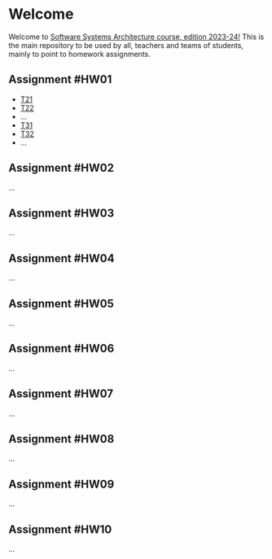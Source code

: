 # Welcome

Welcome to [Software Systems Architecture course, edition 2023-24!](https://sigarra.up.pt/feup/en/UCURR_GERAL.FICHA_UC_VIEW?pv_ocorrencia_id=518812)
This is the main repository to be used by all, teachers and teams of students, mainly to point to homework assignments.

## Assignment #HW01

 * [T21](https://github.com/FEUP-MEIC-ASSO-2024/T21/assignments/hw01.pdf)
 * [T22](https://github.com/FEUP-MEIC-ASSO-2024/T22/assignments/hw01.pdf)
 * ...
 * [T31](https://github.com/FEUP-MEIC-ASSO-2024/T31/assignments/hw01.pdf)
 * [T32](https://github.com/FEUP-MEIC-ASSO-2024/T32/assignments/hw01.pdf)
 * ...

## Assignment #HW02
...

## Assignment #HW03
...

## Assignment #HW04
...

## Assignment #HW05
...

## Assignment #HW06
...

## Assignment #HW07
...

## Assignment #HW08
...

## Assignment #HW09
...

## Assignment #HW10
...
